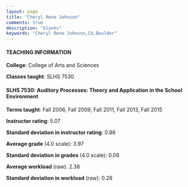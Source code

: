 ```yaml
---
layout: page
title: "Cheryl Rene Johnson" 
comments: true
description: "blanks"
keywords: "Cheryl Rene Johnson,CU,Boulder"
---
```

<head>
<script src="https://ajax.googleapis.com/ajax/libs/jquery/2.1.3/jquery.min.js"></script>
<script src="https://dl.dropboxusercontent.com/s/pc42nxpaw1ea4o9/highcharts.js?dl=0"></script>
<!-- <script src="../assets/js/highcharts.js"></script> -->
<style type="text/css">@font-face {
	font-family: "Bebas Neue";
	src: url(https://www.filehosting.org/file/details/544349/BebasNeue Regular.otf) format("opentype");
	}
	h1.Bebas { 
		font-family: "Bebas Neue", Verdana, Tahoma;
	}
</style>
</head>
	   
#### TEACHING INFORMATION

**College**: College of Arts and Sciences

**Classes taught**: SLHS 7530

#### SLHS 7530: Auditory Processes: Theory and Application in the School Environment

**Terms taught**: Fall 2006, Fall 2009, Fall 2011, Fall 2013, Fall 2015

**Instructor rating**: 5.07

**Standard deviation in instructor rating**: 0.86

**Average grade** (4.0 scale): 3.97

**Standard deviation in grades** (4.0 scale): 0.06

**Average workload** (raw): 2.38

**Standard deviation in workload** (raw): 0.28

